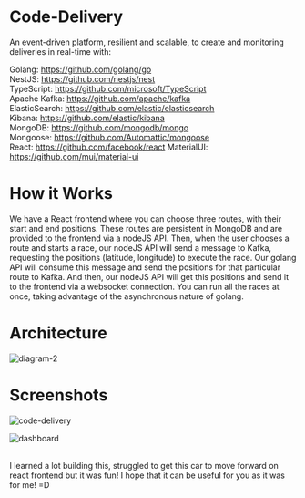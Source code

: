 # Code-Delivery

An event-driven platform, resilient and scalable, to create and monitoring deliveries in real-time with: 

Golang: https://github.com/golang/go \
NestJS: https://github.com/nestjs/nest \
TypeScript: https://github.com/microsoft/TypeScript \
Apache Kafka: https://github.com/apache/kafka \
ElasticSearch: https://github.com/elastic/elasticsearch \
Kibana: https://github.com/elastic/kibana \
MongoDB: https://github.com/mongodb/mongo \
Mongoose: https://github.com/Automattic/mongoose \
React: https://github.com/facebook/react
MaterialUI: https://github.com/mui/material-ui

# How it Works

We have a React frontend where you can choose three routes, with their start and end positions. These routes are persistent in MongoDB and are provided to the frontend via a nodeJS API. Then, when the user chooses a route and starts a race, our nodeJS API will send a message to Kafka, requesting the positions (latitude, longitude) to execute the race. Our golang API will consume this message and send the positions for that particular route to Kafka. And then, our nodeJS API will get this positions and send it to the frontend via a websocket connection. You can run all the races at once, taking advantage of the asynchronous nature of golang.

# Architecture

![diagram-2](https://user-images.githubusercontent.com/46850078/228926388-a5acd2ed-5f3a-4f68-8af6-72f1d99457a2.png)

# Screenshots

![code-delivery](https://user-images.githubusercontent.com/46850078/228926557-06674d05-601e-4e36-b7f9-7e379dac121e.png)

![dashboard](https://user-images.githubusercontent.com/46850078/228926667-74229a5d-fd00-407e-ac16-bde6a0cee092.png)

\
I learned a lot building this, struggled to get this car to move forward on react frontend but it was fun! I hope that it can be useful for you as it was for me! =D
